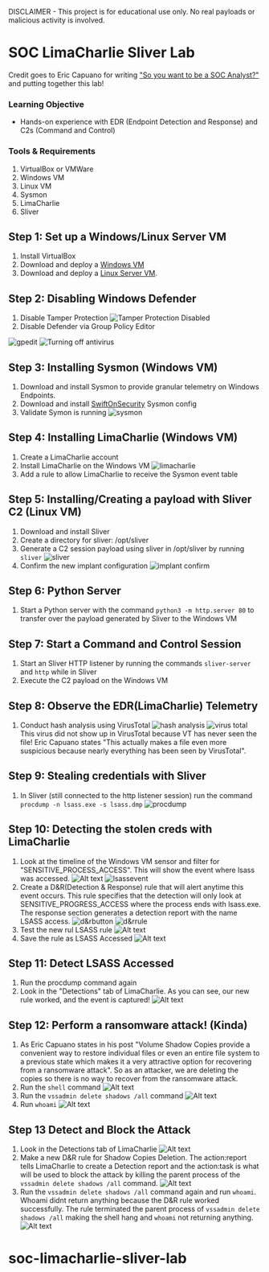 DISCLAIMER - This project is for educational use only. No real payloads or malicious activity is involved.

# SOC LimaCharlie Sliver Lab
Credit goes to Eric Capuano for writing ["So you want to be a SOC Analyst?"](https://blog.ecapuano.com/p/so-you-want-to-be-a-soc-analyst-intro) and putting together this lab!
### Learning Objective
- Hands-on experience with EDR (Endpoint Detection and Response) and C2s (Command and Control)

### Tools & Requirements
1. VirtualBox or VMWare
2. Windows VM
3. Linux VM
4. Sysmon
5. LimaCharlie
6. Sliver

## Step 1: Set up a Windows/Linux Server VM
1. Install VirtualBox
2. Download and deploy a [Windows VM](https://developer.microsoft.com/en-us/windows/downloads/virtual-machines/)
3. Download and deploy a [Linux Server VM](https://releases.ubuntu.com/22.04.1/ubuntu-22.04.1-live-server-amd64.iso).

## Step 2: Disabling Windows Defender
1. Disable Tamper Protection
![Tamper Protection Disabled](images/disable-tamper-protection.png)
2. Disable Defender via Group Policy Editor 
 
![gpedit](images/gpedit.png)
![Turning off antivirus](images/turn-off-antivirus.png)

## Step 3: Installing Sysmon (Windows VM)
1. Download and install Sysmon to provide granular telemetry on Windows Endpoints.
2. Download and install [SwiftOnSecurity](https://infosec.exchange/@SwiftOnSecurity) Sysmon config
3. Validate Symon is running
![sysmon](images/sysmon.png)
## Step 4: Installing LimaCharlie (Windows VM)
1. Create a LimaCharlie account
2. Install LimaCharlie on the Windows VM
  ![limacharlie](images/limacharlie.png)
3. Add a rule to allow LimaCharlie to receive the Sysmon event table

## Step 5: Installing/Creating a payload with Sliver C2 (Linux VM)
1. Download and install Sliver
2. Create a directory for sliver: /opt/sliver
3. Generate a C2 session payload using sliver in /opt/sliver by running ``sliver``
![sliver](images/sliverinstalled.png)
1. Confirm the new implant configuration
![implant confirm](images/implantconfirm.png)
## Step 6: Python Server
1. Start a Python server with the command ``python3 -m http.server 80`` to transfer over the payload generated by Sliver to the Windows VM

## Step 7: Start a Command and Control Session
1. Start an Sliver HTTP listener by running the commands ``sliver-server`` and ``http`` while in Sliver
2. Execute the C2 payload on the Windows VM

## Step 8: Observe the EDR(LimaCharlie) Telemetry
1. Conduct hash analysis using VirusTotal
![hash analysis](images/hashanalysis.png)
![virus total](images/virustotal.png)
This virus did not show up in VirusTotal because VT has never seen the file! Eric Capuano states "This actually makes a file even more suspicious because nearly everything has been seen by VirusTotal".

## Step 9: Stealing credentials with Sliver
1. In Sliver (still connected to the http listener session) run the command ``procdump -n lsass.exe -s lsass.dmp``
![procdump](images/procump.png)

## Step 10: Detecting the stolen creds with LimaCharlie
1. Look at the timeline of the Windows VM sensor and filter for "SENSITIVE_PROCESS_ACCESS". This will show the event where lsass was accessed.
![Alt text](images/sensitiveaccess.png)
![lsassevent](images/lsassevent.png)
2. Create a D&R(Detection & Response) rule that will alert anytime this event occurs. This rule specifies that the detection will only look at SENSITIVE_PROGRESS_ACCESS where the process ends with lsass.exe. The response section generates a detection report with the name LSASS access.
![d&rbutton](images/d&rbutton.png)
![d&rrule](images/d&rrule.png)
3. Test the new rul LSASS rule
![Alt text](images/lsassruletest.png)
4. Save the rule as LSASS Accessed
![Alt text](images/lsasssaved.png)

## Step 11: Detect LSASS Accessed
1. Run the procdump command again
2. Look in the "Detections" tab of LimaCharlie. As you can see, our new rule worked, and the event is captured!
![Alt text](images/detections.png)

## Step 12: Perform a ransomware attack! (Kinda)
1. As Eric Capuano states in his post "Volume Shadow Copies provide a convenient way to restore individual files or even an entire file system to a previous state which makes it a very attractive option for recovering from a ransomware attack". So as an attacker, we are deleting the copies so there is no way to recover from the ransomware attack.
2. Run the ``shell`` command
![Alt text](images/shell.png)
3. Run the ``vssadmin delete shadows /all`` command
![Alt text](images/vssadmindelete.png)
4. Run ``whoami``
![Alt text](images/whoami.png)

## Step 13 Detect and Block the Attack
1. Look in the Detections tab of LimaCharlie
![Alt text](images/detectattack.png)
2. Make a new D&R rule for Shadow Copies Deletion. The action:report tells LimaCharlie to create a Detection report and the action:task is what will be used to block the attack by killing the parent process of the `vssadmin delete shadows /all` command.
![Alt text](images/d&rshadowcopies.png)
1. Run the `vssadmin delete shadows /all` command again and run `whoami`. Whoami didnt return anything because the D&R rule worked successfully. The rule terminated the parent process of `vssadmin delete shadows /all` making the shell hang and `whoami` not returning anything.
![Alt text](images/attackblocked.png)















# soc-limacharlie-sliver-lab
